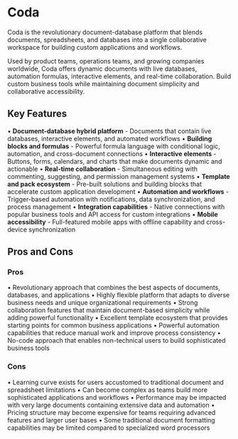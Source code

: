# Coda

Coda is the revolutionary document-database platform that blends documents, spreadsheets, and databases into a single collaborative workspace for building custom applications and workflows.

Used by product teams, operations teams, and growing companies worldwide, Coda offers dynamic documents with live databases, automation formulas, interactive elements, and real-time collaboration. Build custom business tools while maintaining document simplicity and collaborative accessibility.

## Key Features

• **Document-database hybrid platform** - Documents that contain live databases, interactive elements, and automated workflows
• **Building blocks and formulas** - Powerful formula language with conditional logic, automation, and cross-document connections
• **Interactive elements** - Buttons, forms, calendars, and charts that make documents dynamic and actionable
• **Real-time collaboration** - Simultaneous editing with commenting, suggesting, and permission management systems
• **Template and pack ecosystem** - Pre-built solutions and building blocks that accelerate custom application development
• **Automation and workflows** - Trigger-based automation with notifications, data synchronization, and process management
• **Integration capabilities** - Native connections with popular business tools and API access for custom integrations
• **Mobile accessibility** - Full-featured mobile apps with offline capability and cross-device synchronization

## Pros and Cons

### Pros
• Revolutionary approach that combines the best aspects of documents, databases, and applications
• Highly flexible platform that adapts to diverse business needs and unique organizational requirements
• Strong collaboration features that maintain document-based simplicity while adding powerful functionality
• Excellent template ecosystem that provides starting points for common business applications
• Powerful automation capabilities that reduce manual work and improve process consistency
• No-code approach that enables non-technical users to build sophisticated business tools

### Cons
• Learning curve exists for users accustomed to traditional document and spreadsheet limitations
• Can become complex as teams build more sophisticated applications and workflows
• Performance may be impacted with very large documents containing extensive data and automation
• Pricing structure may become expensive for teams requiring advanced features and larger user bases
• Some traditional document formatting capabilities may be limited compared to specialized word processors